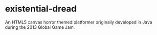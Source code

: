 # existential-dread
An HTML5 canvas horror themed platformer originally developed in Java during the 2013 Global Game Jam.
